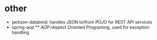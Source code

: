 
# other
* jackson-databind: handles JSON to/from POJO for REST API services
* spring-aop
** AOP=Aspect Oriented Programing, used for exception handling
